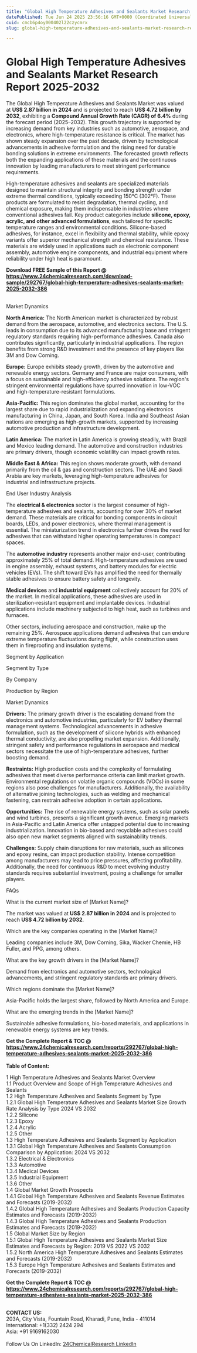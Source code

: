 ```yaml
---
title: "Global High Temperature Adhesives and Sealants Market Research Report 2025-2032"
datePublished: Tue Jun 24 2025 23:56:16 GMT+0000 (Coordinated Universal Time)
cuid: cmcb6p4oy000402l22czycmrx
slug: global-high-temperature-adhesives-and-sealants-market-research-report-2025-2032-1-1

---
```


# Global High Temperature Adhesives and Sealants Market Research Report 2025-2032

<p>The Global High Temperature Adhesives and Sealants Market was valued at <strong>US$ 2.87 billion in 2024</strong> and is projected to reach <strong>US$ 4.72 billion by 2032</strong>, exhibiting a <strong>Compound Annual Growth Rate (CAGR) of 6.4%</strong> during the forecast period (2025–2032). This growth trajectory is supported by increasing demand from key industries such as automotive, aerospace, and electronics, where high-temperature resistance is critical. The market has shown steady expansion over the past decade, driven by technological advancements in adhesive formulation and the rising need for durable bonding solutions in extreme environments. The forecasted growth reflects both the expanding applications of these materials and the continuous innovation by leading manufacturers to meet stringent performance requirements.</p><p>
</p><p>High-temperature adhesives and sealants are specialized materials designed to maintain structural integrity and bonding strength under extreme thermal conditions, typically exceeding 150°C (302°F). These products are formulated to resist degradation, thermal cycling, and chemical exposure, making them indispensable in industries where conventional adhesives fail. Key product categories include <strong>silicone, epoxy, acrylic, and other advanced formulations</strong>, each tailored for specific temperature ranges and environmental conditions. Silicone-based adhesives, for instance, excel in flexibility and thermal stability, while epoxy variants offer superior mechanical strength and chemical resistance. These materials are widely used in applications such as electronic component assembly, automotive engine components, and industrial equipment where reliability under high heat is paramount.</p><div><b>Download FREE Sample of this Report @ 
            <a href="https://www.24chemicalresearch.com/download-sample/292767/global-high-temperature-adhesives-sealants-market-2025-2032-386">
            https://www.24chemicalresearch.com/download-sample/292767/global-high-temperature-adhesives-sealants-market-2025-2032-386</a></b></div><br><p>
Market Dynamics</p><p>
</p><p><strong>North America:</strong> The North American market is characterized by robust demand from the aerospace, automotive, and electronics sectors. The U.S. leads in consumption due to its advanced manufacturing base and stringent regulatory standards requiring high-performance adhesives. Canada also contributes significantly, particularly in industrial applications. The region benefits from strong R&amp;D investment and the presence of key players like 3M and Dow Corning.</p><p>
</p><p><strong>Europe:</strong> Europe exhibits steady growth, driven by the automotive and renewable energy sectors. Germany and France are major consumers, with a focus on sustainable and high-efficiency adhesive solutions. The region's stringent environmental regulations have spurred innovation in low-VOC and high-temperature-resistant formulations.</p><p>
</p><p><strong>Asia-Pacific:</strong> This region dominates the global market, accounting for the largest share due to rapid industrialization and expanding electronics manufacturing in China, Japan, and South Korea. India and Southeast Asian nations are emerging as high-growth markets, supported by increasing automotive production and infrastructure development.</p><p>
</p><p><strong>Latin America:</strong> The market in Latin America is growing steadily, with Brazil and Mexico leading demand. The automotive and construction industries are primary drivers, though economic volatility can impact growth rates.</p><p>
</p><p><strong>Middle East &amp; Africa:</strong> This region shows moderate growth, with demand primarily from the oil &amp; gas and construction sectors. The UAE and Saudi Arabia are key markets, leveraging high-temperature adhesives for industrial and infrastructure projects.</p><p>
End User Industry Analysis</p><p>
</p><p>The <strong>electrical &amp; electronics</strong> sector is the largest consumer of high-temperature adhesives and sealants, accounting for over 30% of market demand. These materials are critical for bonding components in circuit boards, LEDs, and power electronics, where thermal management is essential. The miniaturization trend in electronics further drives the need for adhesives that can withstand higher operating temperatures in compact spaces.</p><p>
</p><p>The <strong>automotive industry</strong> represents another major end-user, contributing approximately 25% of total demand. High-temperature adhesives are used in engine assembly, exhaust systems, and battery modules for electric vehicles (EVs). The shift toward EVs has amplified the need for thermally stable adhesives to ensure battery safety and longevity.</p><p>
</p><p><strong>Medical devices</strong> and <strong>industrial equipment</strong> collectively account for 20% of the market. In medical applications, these adhesives are used in sterilization-resistant equipment and implantable devices. Industrial applications include machinery subjected to high heat, such as turbines and furnaces.</p><p>
</p><p>Other sectors, including aerospace and construction, make up the remaining 25%. Aerospace applications demand adhesives that can endure extreme temperature fluctuations during flight, while construction uses them in fireproofing and insulation systems.</p><p>
Segment by Application</p><p>
</p><p>
Segment by Type</p><p>
</p><p>
By Company</p><p>
</p><p>
Production by Region</p><p>
</p><p>
Market Dynamics</p><p>
</p><p><strong>Drivers:</strong> The primary growth driver is the escalating demand from the electronics and automotive industries, particularly for EV battery thermal management systems. Technological advancements in adhesive formulation, such as the development of silicone hybrids with enhanced thermal conductivity, are also propelling market expansion. Additionally, stringent safety and performance regulations in aerospace and medical sectors necessitate the use of high-temperature adhesives, further boosting demand.</p><p>
</p><p><strong>Restraints:</strong> High production costs and the complexity of formulating adhesives that meet diverse performance criteria can limit market growth. Environmental regulations on volatile organic compounds (VOCs) in some regions also pose challenges for manufacturers. Additionally, the availability of alternative joining technologies, such as welding and mechanical fastening, can restrain adhesive adoption in certain applications.</p><p>
</p><p><strong>Opportunities:</strong> The rise of renewable energy systems, such as solar panels and wind turbines, presents a significant growth avenue. Emerging markets in Asia-Pacific and Latin America offer untapped potential due to increasing industrialization. Innovation in bio-based and recyclable adhesives could also open new market segments aligned with sustainability trends.</p><p>
</p><p><strong>Challenges:</strong> Supply chain disruptions for raw materials, such as silicones and epoxy resins, can impact production stability. Intense competition among manufacturers may lead to price pressures, affecting profitability. Additionally, the need for continuous R&amp;D to meet evolving industry standards requires substantial investment, posing a challenge for smaller players.</p><p>
FAQs</p><p>
What is the current market size of [Market Name]?</p><p>
</p><p>The market was valued at <strong>US$ 2.87 billion in 2024</strong> and is projected to reach <strong>US$ 4.72 billion by 2032</strong>.</p><p>
Which are the key companies operating in the [Market Name]?</p><p>
</p><p>Leading companies include 3M, Dow Corning, Sika, Wacker Chemie, HB Fuller, and PPG, among others.</p><p>
What are the key growth drivers in the [Market Name]?</p><p>
</p><p>Demand from electronics and automotive sectors, technological advancements, and stringent regulatory standards are primary drivers.</p><p>
Which regions dominate the [Market Name]?</p><p>
</p><p>Asia-Pacific holds the largest share, followed by North America and Europe.</p><p>
What are the emerging trends in the [Market Name]?</p><p>
</p><p>Sustainable adhesive formulations, bio-based materials, and applications in renewable energy systems are key trends.</p>

<div><b>Get the Complete Report & TOC @ 
            <a href="https://www.24chemicalresearch.com/reports/292767/global-high-temperature-adhesives-sealants-market-2025-2032-386">
            https://www.24chemicalresearch.com/reports/292767/global-high-temperature-adhesives-sealants-market-2025-2032-386</a></b></div><br>
            <b>Table of Content:</b><p>1 High Temperature Adhesives and Sealants Market Overview<br />
    1.1 Product Overview and Scope of High Temperature Adhesives and Sealants<br />
    1.2 High Temperature Adhesives and Sealants Segment by Type<br />
        1.2.1 Global High Temperature Adhesives and Sealants Market Size Growth Rate Analysis by Type 2024 VS 2032<br />
        1.2.2 Silicone<br />
        1.2.3 Epoxy<br />
        1.2.4 Acrylic<br />
        1.2.5 Other<br />
    1.3 High Temperature Adhesives and Sealants Segment by Application<br />
        1.3.1 Global High Temperature Adhesives and Sealants Consumption Comparison by Application: 2024 VS 2032<br />
        1.3.2 Electrical & Electronics<br />
        1.3.3 Automotive<br />
        1.3.4 Medical Devices<br />
        1.3.5 Industrial Equipment<br />
        1.3.6 Other<br />
    1.4 Global Market Growth Prospects<br />
        1.4.1 Global High Temperature Adhesives and Sealants Revenue Estimates and Forecasts (2019-2032)<br />
        1.4.2 Global High Temperature Adhesives and Sealants Production Capacity Estimates and Forecasts (2019-2032)<br />
        1.4.3 Global High Temperature Adhesives and Sealants Production Estimates and Forecasts (2019-2032)<br />
    1.5 Global Market Size by Region<br />
        1.5.1 Global High Temperature Adhesives and Sealants Market Size Estimates and Forecasts by Region: 2019 VS 2022 VS 2032<br />
        1.5.2 North America High Temperature Adhesives and Sealants Estimates and Forecasts (2019-2032)<br />
        1.5.3 Europe High Temperature Adhesives and Sealants Estimates and Forecasts (2019-2032)<br />
        </p>

<div><b>Get the Complete Report & TOC @ 
            <a href="https://www.24chemicalresearch.com/reports/292767/global-high-temperature-adhesives-sealants-market-2025-2032-386">
            https://www.24chemicalresearch.com/reports/292767/global-high-temperature-adhesives-sealants-market-2025-2032-386</a></b></div><br>

<b>CONTACT US:</b><br>
            203A, City Vista, Fountain Road, Kharadi, Pune, India - 411014<br>
            International: +1(332) 2424 294<br>
            Asia: +91 9169162030 <br><br>
            Follow Us On LinkedIn: <a href="https://www.linkedin.com/company/24chemicalresearch/">24ChemicalResearch LinkedIn</a>